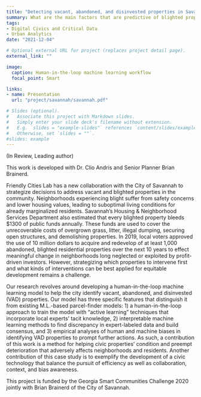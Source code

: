 ```yaml
---
title: "Detecting vacant, abandoned, and disinvested properties in Savannah Georgia through human-in-the-loop machine learning"
summary: What are the main factors that are predictive of blighted properties in the city of Savannah? How can we build a predictive model with housing experts' local knowledge "in the loop"?
tags:
- Digital Civics and Critical Data
- Urban Analytics
date: "2021-12-04"

# Optional external URL for project (replaces project detail page).
external_link: ""

image:
  caption: Human-in-the-loop machine learning workflow
  focal_point: Smart

links:
- name: Presentation 
  url: "project/savannah/savannah.pdf"

# Slides (optional).
#   Associate this project with Markdown slides.
#   Simply enter your slide deck's filename without extension.
#   E.g. `slides = "example-slides"` references `content/slides/example-slides.md`.
#   Otherwise, set `slides = ""`.
#slides: example
---
```


(In Review, Leading author)

This work is developed with Dr. Clio Andris and Senior Planner Brian Brainerd.

Friendly Cities Lab has a new collaboration with the City of Savannah to strategize decisions to address vacant and blighted properties in the community. Neighborhoods experiencing blight suffer from safety concerns and lower housing values, leading to suboptimal living conditions for already marginalized residents. Savannah’s Housing & Neighborhood Services Department also estimated that every blighted property bleeds $1300 of public funds annually. These funds are used to cover the unrecoverable costs of overgrown grass, litter, illegal dumping, securing open structures, and demolishing properties. In 2019, local voters approved the use of 10 million dollars to acquire and redevelop of at least 1,000 abandoned, blighted residential properties over the next 10 years to effect meaningful change in neighborhoods long neglected or exploited by profit-driven investors. However, strategizing which properties to intervene first and what kinds of interventions can be best applied for equitable development remains a challenge.

Our research revolves around developing a human-in-the-loop machine learning model to help the city identify vacant, abandoned, and disinvested (VAD) properties. Our model has three specific features that distinguish it from existing M.L.-based parcel-finder models: 1) a human-in-the-loop approach to train the model with “active learning” techniques that incorporate local experts’ tacit knowledge, 2) interpretable machine learning methods to find discrepancy in expert-labeled data and build consensus, and 3) empirical analyses of human and machine biases in identifying VAD properties to prompt further actions. As such, a contribution of this work is a method for helping civic properties’ condition and preempt deterioration that adversely affects neighborhoods and residents. Another contribution of this case study is to exemplify the development of a civic technology that balance the pursuit of efficiency as well as collaboration, context, and bias awareness.

This project is funded by the Georgia Smart Communities Challenge 2020 jointly with Brian Brainerd of the City of Savannah.
